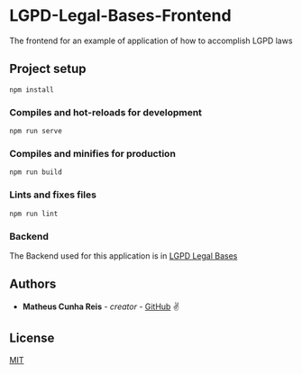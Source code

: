 # LGPD-Legal-Bases-Frontend
The frontend for an example of application of how to accomplish LGPD laws

## Project setup
```
npm install
```

### Compiles and hot-reloads for development
```
npm run serve
```

### Compiles and minifies for production
```
npm run build
```

### Lints and fixes files
```
npm run lint
```

### Backend
The Backend used for this application is in [LGPD Legal Bases](https://github.com/BiancaCristina/lgpd-legal-bases)

## Authors

* **Matheus Cunha Reis** - *creator* - [GitHub](https://github.com/matheuscr30) ✌

## License
[MIT](https://choosealicense.com/licenses/mit/)

